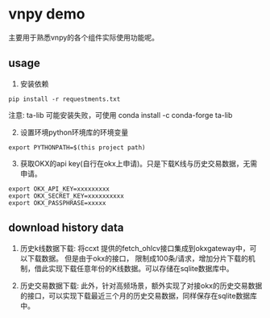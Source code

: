 # vnpy demo

主要用于熟悉vnpy的各个组件实际使用功能呢。

## usage
1. 安装依赖
```
pip install -r requestments.txt
```
注意: ta-lib 可能安装失败，可使用 conda install -c conda-forge ta-lib

2. 设置环境python环境库的环境变量

```
export PYTHONPATH=$(this project path)
```

3. 获取OKX的api key(自行在okx上申请)。只是下载K线与历史交易数据，无需申请。

```
export OKX_API_KEY=xxxxxxxxx
export OKX_SECRET_KEY=xxxxxxxxxx
export OKX_PASSPHRASE=xxxxx
```

## download history data


1. 历史k线数据下载: 
将ccxt 提供的fetch_ohlcv接口集成到okxgateway中，可以下载数据。
但是由于okx的接口， 限制成100条/请求，增加分片下载的机制，借此实现下载任意年份的K线数据。可以存储在sqlite数据库中。

2. 历史交易数据下载:
此外，针对高频场景，额外实现了对接okx的历史交易数据的接口，可以实现下载最近三个月的历史交易数据，同样保存在sqlite数据库中。

